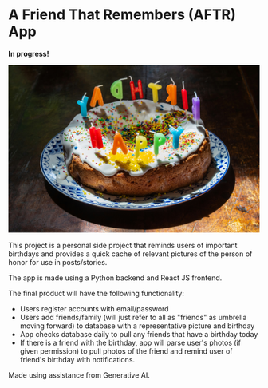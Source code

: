 # A Friend That Remembers (AFTR) App

**In progress!**

![alt text](christopher-martyn-_-ZzWO4jlRE-unsplash.jpg)

This project is a personal side project that reminds users of important birthdays and provides a quick cache of relevant pictures of the person of honor for use in posts/stories. 

The app is made using a Python backend and React JS frontend. </br>

The final product will have the following functionality:
- Users register accounts with email/password
- Users add friends/family (will just refer to all as "friends" as umbrella moving forward) to database with a representative picture and birthday
- App checks database daily to pull any friends that have a birthday today
- If there is a friend with the birthday, app will parse user's photos (if given permission) to pull photos of the friend and remind user of friend's birthday with notifications.


Made using assistance from Generative AI. 
